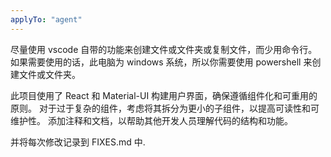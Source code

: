 ```yaml
---
applyTo: "agent"
---
```


尽量使用 vscode 自带的功能来创建文件或文件夹或复制文件，而少用命令行。如果需要使用的话，此电脑为 windows 系统，所以你需要使用 powershell 来创建文件或文件夹。

此项目使用了 React 和 Material-UI 构建用户界面，确保遵循组件化和可重用的原则。
对于过于复杂的组件，考虑将其拆分为更小的子组件，以提高可读性和可维护性。
添加注释和文档，以帮助其他开发人员理解代码的结构和功能。

并将每次修改记录到 FIXES.md 中.
